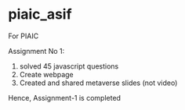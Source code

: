 # piaic_asif
For PIAIC

Assignment No 1: 
1) solved 45 javascript questions
2) Create webpage
3) Created and shared metaverse slides (not video)

Hence, Assignment-1 is completed

